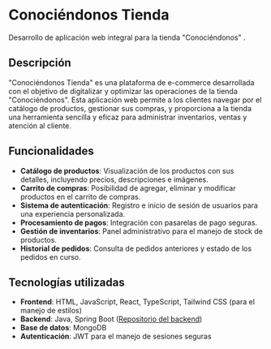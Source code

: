 # Conociéndonos Tienda

Desarrollo de aplicación web integral para la tienda "Conociéndonos" .

## Descripción

"Conociéndonos Tienda" es una plataforma de e-commerce desarrollada con el objetivo de digitalizar y optimizar las operaciones de la tienda "Conociéndonos". Esta aplicación web permite a los clientes navegar por el catálogo de productos, gestionar sus compras, y proporciona a la tienda una herramienta sencilla y eficaz para administrar inventarios, ventas y atención al cliente.

## Funcionalidades

- **Catálogo de productos**: Visualización de los productos con sus detalles, incluyendo precios, descripciones e imágenes.
- **Carrito de compras**: Posibilidad de agregar, eliminar y modificar productos en el carrito de compras.
- **Sistema de autenticación**: Registro e inicio de sesión de usuarios para una experiencia personalizada.
- **Procesamiento de pagos**: Integración con pasarelas de pago seguras.
- **Gestión de inventarios**: Panel administrativo para el manejo de stock de productos.
- **Historial de pedidos**: Consulta de pedidos anteriores y estado de los pedidos en curso.

## Tecnologías utilizadas

- **Frontend**: HTML, JavaScript, React, TypeScript, Tailwind CSS (para el manejo de estilos)
- **Backend**: Java, Spring Boot ([Repositorio del backend](https://github.com/francoarmando1911/conociendonosBackend))
- **Base de datos**: MongoDB
- **Autenticación**: JWT para el manejo de sesiones seguras




